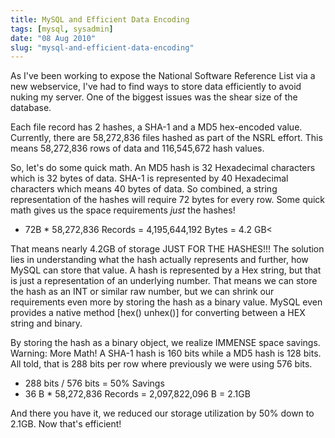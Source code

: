 ```yaml
---
title: MySQL and Efficient Data Encoding
tags: [mysql, sysadmin]
date: "08 Aug 2010"
slug: "mysql-and-efficient-data-encoding"
---
```

As I've been working to expose the National Software Reference List via a new webservice, I've had to find ways to store data efficiently to avoid nuking my server. One of the biggest issues was the shear size of the database.

Each file record has 2 hashes, a SHA-1 and a MD5 hex-encoded value. Currently, there are 58,272,836 files hashed as part of the NSRL effort. This means 58,272,836 rows of data and 116,545,672 hash values.

So, let's do some quick math. An MD5 hash is 32 Hexadecimal characters which is 32 bytes of data. SHA-1 is represented by 40 Hexadecimal characters which means 40 bytes of data. So combined, a string representation of the hashes will require 72 bytes for every row. Some quick math gives us the space requirements <em>just</em> the hashes!

+ 72B * 58,272,836 Records = 4,195,644,192 Bytes = 4.2 GB<

That means nearly 4.2GB of storage JUST FOR THE HASHES!!! The solution lies in understanding what the hash actually represents and further, how MySQL can store that value. A hash is represented by a Hex string, but that is just a representation of an underlying number. That means we can store the hash as an INT or similar raw number, but we can shrink our requirements even more by storing the hash as a binary value. MySQL even provides a native method [hex() unhex()] for converting between a HEX string and binary.

By storing the hash as a binary object, we realize IMMENSE space savings. Warning: More Math! A SHA-1 hash is 160 bits while a MD5 hash is 128 bits. All told, that is 288 bits per row where previously we were using 576 bits.

+ 288 bits / 576 bits = 50% Savings</li>
+ 36 B * 58,272,836 Records = 2,097,822,096 B = 2.1GB</li>

And there you have it, we reduced our storage utilization by 50% down to 2.1GB. Now that's efficient!
